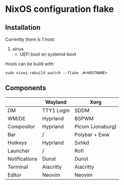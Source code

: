 # NixOS configuration flake

## Installation

Currently there is 1 host:
1. sirius
   - UEFI boot w/ systemd-boot

Hosts can be build with:

```
sudo nixos-rebuild switch --flake .#<HOSTNAME>
```

## Components

|               | Wayland    | Xorg             |
|---------------|------------|------------------|
| DM            | TTY1 Login | SDDM             |
| WM/DE         | Hyprland   | BSPWM            |
| Compositor    | Hyprland   | Picom (Jonaburg) |
| Bar           | /          | Polybar + Eww    |
| Hotkeys       | Hyprland   | Sxhkd            |
| Launcher      | /          | Rofi             |
| Notifications | Dunst      | Dunst            |
| Terminal      | Alacritty  | Alacritty        |
| Editor        | Neovim     | Neovim           |
